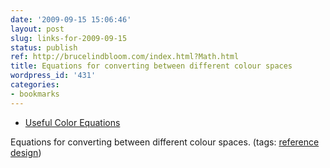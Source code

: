 ```yaml
---
date: '2009-09-15 15:06:46'
layout: post
slug: links-for-2009-09-15
status: publish
ref: http://brucelindbloom.com/index.html?Math.html
title: Equations for converting between different colour spaces
wordpress_id: '431'
categories:
- bookmarks
---
```


  * [Useful Color Equations](http://brucelindbloom.com/index.html?Math.html)


Equations for converting between different colour spaces. (tags: [reference](http://delicious.com/eob/reference) [design](http://delicious.com/eob/design))



